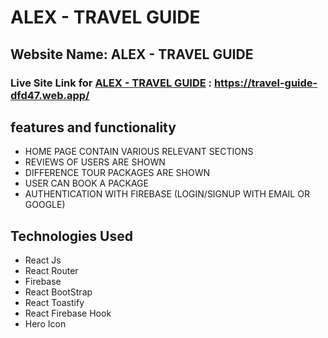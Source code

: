 # ALEX - TRAVEL GUIDE

## Website Name: ALEX - TRAVEL GUIDE
### Live Site Link for [ALEX - TRAVEL GUIDE](https://travel-guide-dfd47.web.app/)   : https://travel-guide-dfd47.web.app/


## features and functionality
- HOME PAGE CONTAIN VARIOUS RELEVANT SECTIONS  
- REVIEWS OF USERS ARE SHOWN
- DIFFERENCE TOUR PACKAGES ARE SHOWN
- USER CAN BOOK A PACKAGE 
- AUTHENTICATION WITH FIREBASE (LOGIN/SIGNUP WITH EMAIL OR GOOGLE)

## Technologies Used

- React Js
- React Router
- Firebase
- React BootStrap
- React Toastify
- React Firebase Hook
- Hero Icon
